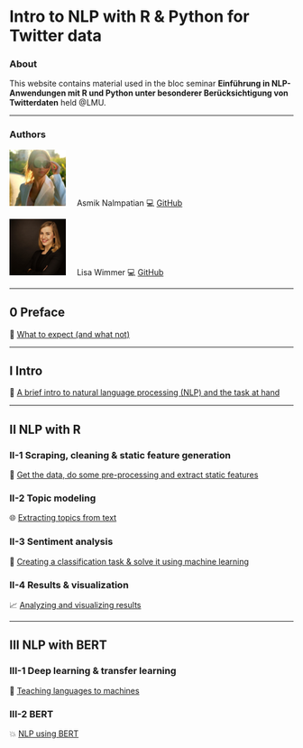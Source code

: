 # Intro to NLP with R & Python for Twitter data
### About

This website contains material used in the bloc seminar **Einführung in NLP-Anwendungen mit R und Python unter besonderer Berücksichtigung von Twitterdaten** held @LMU.

***

### Authors

<img src="figures/bild_asmik.jfif" width="100" height="100"> &nbsp; &nbsp; Asmik Nalmpatian 💻 [GitHub](https://github.com/asmiknalmpatian)

<img src="figures/bild_lisa.jpg" width="100" height="100"> &nbsp; &nbsp; Lisa Wimmer 💻 [GitHub](https://github.com/lisa-wm) 

***

## **0 Preface**
<!-- [Contents](pages/0_preface.html) -->
🧭 [What to expect (and what not)](0_preface.html)

***

## **I Intro**
💬 [A brief intro to natural language processing (NLP) and the task at hand](1_intro.html)

***

## **II NLP with R**
### **II-1 Scraping, cleaning & static feature generation**
💼 [Get the data, do some pre-processing and extract static features](2_1_scraping_static.html)

### **II-2 Topic modeling**
🌐 [Extracting topics from text](template.html)

### **II-3 Sentiment analysis**
🚀 [Creating a classification task & solve it using machine learning](template.html)

### **II-4 Results & visualization**
📈 [Analyzing and visualizing results](template.html)

***

## **III NLP with BERT**
### **III-1 Deep learning & transfer learning**
🧠 [Teaching languages to machines](template.html)

### **III-2 BERT**
💥 [NLP using BERT](template.html)
